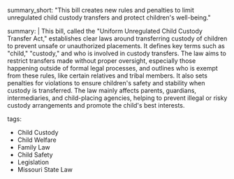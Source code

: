 summary_short: "This bill creates new rules and penalties to limit unregulated child custody transfers and protect children's well-being."

summary: |
  This bill, called the "Uniform Unregulated Child Custody Transfer Act," establishes clear laws around transferring custody of children to prevent unsafe or unauthorized placements. It defines key terms such as "child," "custody," and who is involved in custody transfers. The law aims to restrict transfers made without proper oversight, especially those happening outside of formal legal processes, and outlines who is exempt from these rules, like certain relatives and tribal members. It also sets penalties for violations to ensure children's safety and stability when custody is transferred. The law mainly affects parents, guardians, intermediaries, and child-placing agencies, helping to prevent illegal or risky custody arrangements and promote the child's best interests.

tags:
  - Child Custody
  - Child Welfare
  - Family Law
  - Child Safety
  - Legislation
  - Missouri State Law
